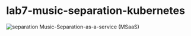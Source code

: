 # lab7-music-separation-kubernetes
![separation](images/music_separation.png)
Music-Separation-as-a-service (MSaaS)

